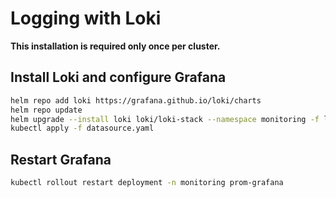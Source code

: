 # Logging with Loki

**This installation is required only once per cluster.**

## Install Loki and configure Grafana

```sh
helm repo add loki https://grafana.github.io/loki/charts
helm repo update
helm upgrade --install loki loki/loki-stack --namespace monitoring -f loki-values.yaml --version 2.0.2
kubectl apply -f datasource.yaml
```

## Restart Grafana

```sh
kubectl rollout restart deployment -n monitoring prom-grafana
```

